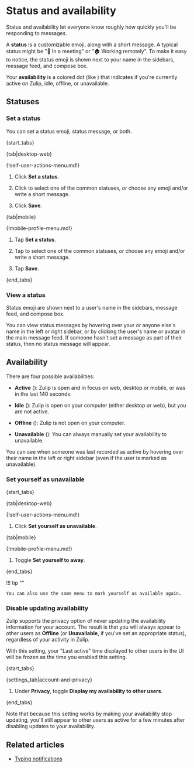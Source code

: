 # Status and availability

Status and availability let everyone know roughly how quickly you'll be
responding to messages.

A **status** is a customizable emoji, along with a short message. A typical
status might be "📅 In a meeting" or "🏠 Working remotely". To make it easy to
notice, the status emoji is shown next to your name in the sidebars, message
feed, and compose box.

Your **availability** is a colored dot (like <span class="indicator green
solid"></span>) that indicates if you're currently active on Zulip, idle,
offline, or unavailable.

## Statuses

### Set a status

You can set a status emoji, status message, or both.

{start_tabs}

{tab|desktop-web}

{!self-user-actions-menu.md!}

1. Click **Set a status**.

1. Click to select one of the common statuses, *or* choose any emoji and/or
   write a short message.

1. Click **Save**.

{tab|mobile}

{!mobile-profile-menu.md!}

1. Tap **Set a status**.

1. Tap to select one of the common statuses, *or* choose any emoji and/or
   write a short message.

1. Tap **Save**.

{end_tabs}

### View a status

Status emoji are shown next to a user's name in the sidebars, message feed,
and compose box.

You can view status messages by hovering over your or anyone else's name in the
left or right sidebar, or by clicking the user's name or avatar in the main
message feed. If someone hasn't set a message as part of their status, then no
status message will appear.

## Availability

There are four possible availabilities:

* **Active** (<span class="indicator green solid"></span>): Zulip is
  open and in focus on web, desktop or mobile, or was in the last 140
  seconds.

* **Idle** (<span class="indicator orange"></span>): Zulip is open on
  your computer (either desktop or web), but you are not active.

* **Offline** (<span class="indicator grey"></span>): Zulip is not
  open on your computer.

* **Unavailable** (<span class="indicator grey-line"></span>): You can
  always manually set your availability to unavailable.


You can see when someone was last recorded as active by hovering over
their name in the left or right sidebar (even if the user is marked as
unavailable).

### Set yourself as unavailable

{start_tabs}

{tab|desktop-web}

{!self-user-actions-menu.md!}

1. Click **Set yourself as unavailable**.

{tab|mobile}

{!mobile-profile-menu.md!}

1. Toggle **Set yourself to away**.

{end_tabs}

!!! tip ""

    You can also use the same menu to mark yourself as available again.

### Disable updating availability

Zulip supports the privacy option of never updating the availability
information for your account.  The result is that you will always
appear to other users as **Offline** (or **Unavailable**, if you've
set an appropriate status), regardless of your activity in Zulip.

With this setting, your "Last active" time displayed to other users in
the UI will be frozen as the time you enabled this setting.

{start_tabs}

{settings_tab|account-and-privacy}

1. Under **Privacy**, toggle **Display my availability to other users**.

{end_tabs}

Note that because this setting works by making your availability stop
updating, you'll still appear to other users as active for a few
minutes after disabling updates to your availability.

## Related articles

* [Typing notifications](/help/typing-notifications)
